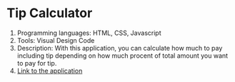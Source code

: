 # Tip Calculator

1. Programming languages: HTML, CSS, Javascript
2. Tools: Visual Design Code
3. Description: With this application, you can calculate how much to pay including tip depending on how much procent of total amount you want to pay for tip.
4. <a href="https://hsh803.github.io/tip-calculator/tip_calculator.html">Link to the application</a>
